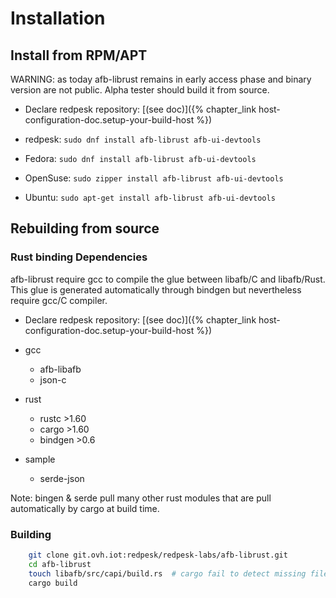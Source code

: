 # Installation

## Install from RPM/APT

WARNING: as today afb-librust remains in early access phase and binary version are not public. Alpha tester should build it from source.

* Declare redpesk repository: [(see doc)]({% chapter_link host-configuration-doc.setup-your-build-host %})

* redpesk: `sudo dnf install afb-librust afb-ui-devtools`
* Fedora: `sudo dnf install afb-librust afb-ui-devtools`
* OpenSuse: `sudo zipper install afb-librust afb-ui-devtools`
* Ubuntu: `sudo apt-get install afb-librust afb-ui-devtools`

## Rebuilding from source

### Rust binding Dependencies

afb-librust require gcc to compile the glue between libafb/C and libafb/Rust. This glue is generated automatically through bindgen
but nevertheless require gcc/C compiler.

* Declare redpesk repository: [(see doc)]({% chapter_link host-configuration-doc.setup-your-build-host %})

* gcc
    * afb-libafb
    * json-c

* rust
    * rustc >1.60
    * cargo >1.60
    * bindgen >0.6

* sample
    * serde-json

Note: bingen & serde pull many other rust modules that are pull automatically by cargo at build time.

### Building

```bash
    git clone git.ovh.iot:redpesk/redpesk-labs/afb-librust.git
    cd afb-librust
    touch libafb/src/capi/build.rs  # cargo fail to detect missing file that should be generated
    cargo build
```


